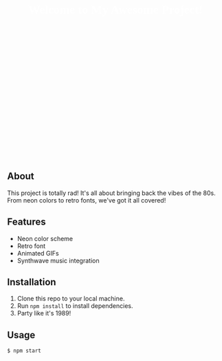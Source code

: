 <!-- Background Image -->
<div style="background-image: url('https://i.pinimg.com/originals/5d/5b/44/5d5b44f7a9db05b0f2d29f8087d154e8.gif'); background-size: cover; height: 400px; text-align: center; color: white; font-family: 'Press Start 2P', cursive; padding-top: 100px;">
  <h1>Welcome to My Awesome Project!</h1>
</div>

## About

This project is totally rad! It's all about bringing back the vibes of the 80s. From neon colors to retro fonts, we've got it all covered!

## Features

- Neon color scheme
- Retro font
- Animated GIFs
- Synthwave music integration

## Installation

1. Clone this repo to your local machine.
2. Run `npm install` to install dependencies.
3. Party like it's 1989!

## Usage

```bash
$ npm start

